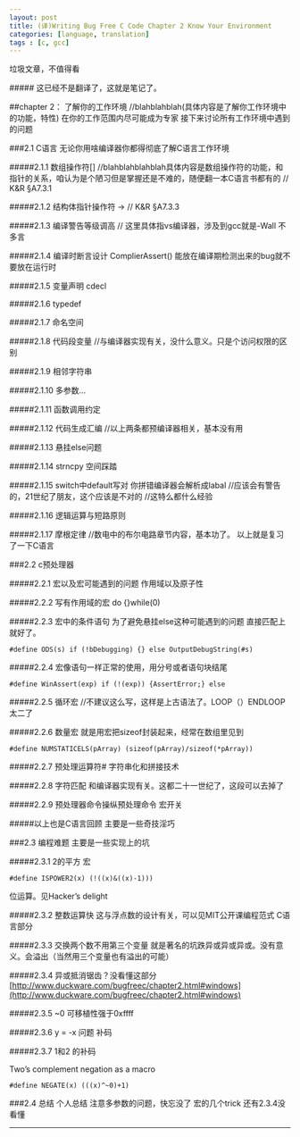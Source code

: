 ```yaml
---
layout: post
title: (译)Writing Bug Free C Code Chapter 2 Know Your Environment
categories: [language, translation]
tags : [c, gcc]
---
```





垃圾文章，不值得看

<!-- more -->


\##### 这已经不是翻译了，这就是笔记了。

\##chapter 2： 了解你的工作环境
//blahblahblah(具体内容是了解你工作环境中的功能，特性)
    在你的工作范围内尽可能成为专家
 接下来讨论所有工作环境中遇到的问题

\###2.1 C语言
无论你用啥编译器你都得彻底了解C语言工作环境

\#####2.1.1 数组操作符[]
//blahblahblahblah具体内容是数组操作符的功能，和指针的关系，咱认为是个陋习但是掌握还是不难的，随便翻一本C语言书都有的
// K&R §A7.3.1

\#####2.1.2 结构体指针操作符 ->
//  K&R §A7.3.3

\#####2.1.3 编译警告等级调高
// 这里具体指vs编译器，涉及到gcc就是-Wall 不多言

\#####2.1.4 编译时断言设计 ComplierAssert()
    能放在编译期检测出来的bug就不要放在运行时

\#####2.1.5 变量声明
cdecl

\#####2.1.6 typedef

\#####2.1.7 命名空间

\#####2.1.8 代码段变量
//与编译器实现有关，没什么意义。只是个访问权限的区别

\#####2.1.9 相邻字符串

\#####2.1.10 多参数…

\#####2.1.11 函数调用约定

\#####2.1.12 代码生成汇编
//以上两条都预编译器相关，基本没有用

\#####2.1.13 悬挂else问题

\#####2.1.14 strncpy 空间踩踏

\#####2.1.15 switch中default写对
你拼错编译器会解析成labal
//应该会有警告的，21世纪了朋友，这个应该是不对的
//这特么都什么经验

\#####2.1.16 逻辑运算与短路原则

\#####2.1.17 摩根定律
//数电中的布尔电路章节内容，基本功了。
以上就是复习了一下C语言

\###2.2 c预处理器

\#####2.2.1 宏以及宏可能遇到的问题
作用域以及原子性

\#####2.2.2 写有作用域的宏
do {}while(0)

\#####2.2.3 宏中的条件语句
为了避免悬挂else这种可能遇到的问题 直接匹配上就好了。

```
#define ODS(s) if (!bDebugging) {} else OutputDebugString(#s)
```

\#####2.2.4 宏像语句一样正常的使用，用分号或者语句块结尾

```
#define WinAssert(exp) if (!(exp)) {AssertError;} else
```

\#####2.2.5 循环宏
//不建议这么写，这样是上古语法了。LOOP（）ENDLOOP太二了

\#####2.2.6 数量宏
就是用宏把sizeof封装起来，经常在数组里见到

```
#define NUMSTATICELS(pArray) (sizeof(pArray)/sizeof(*pArray))
```

\#####2.2.7 预处理运算符#
字符串化和拼接技术

\#####2.2.8 字符匹配
和编译器实现有关。这都二十一世纪了，这段可以去掉了

\#####2.2.9 预处理器命令操纵预处理命令
宏开关

\#####以上也是C语言回顾 主要是一些奇技淫巧

\###2.3 编程难题
主要是一些实现上的坑

\#####2.3.1 2的平方 宏

```
#define ISPOWER2(x) (!((x)&((x)-1)))
```

位运算。见Hacker’s delight

\#####2.3.2 整数运算快
这与浮点数的设计有关，可以见MIT公开课编程范式 C语言部分

\#####2.3.3 交换两个数不用第三个变量
就是著名的坑跌异或异或异或。没有意义。会溢出（当然用三个变量也有溢出的可能）

\#####2.3.4 异或抵消锯齿？没看懂这部分
[http://www.duckware.com/bugfreec/chapter2.html#windows](http://www.duckware.com/bugfreec/chapter2.html#windows)

\#####2.3.5 ~0 可移植性强于0xffff

\#####2.3.6 y = -x 问题 补码

\#####2.3.7 1和2 的补码

Two’s complement negation as a macro

```
#define NEGATE(x) (((x)^~0)+1)
```

\###2.4 总结
个人总结
注意多参数的问题，快忘没了
宏的几个trick
还有2.3.4没看懂

---
